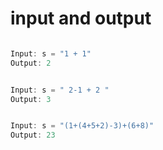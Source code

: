 # input and output

```java

Input: s = "1 + 1"
Output: 2

```

```java

Input: s = " 2-1 + 2 "
Output: 3

```

```java

Input: s = "(1+(4+5+2)-3)+(6+8)"
Output: 23

```